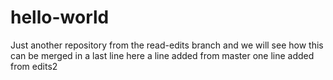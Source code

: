 hello-world
===========

Just another repository
from the read-edits branch and we will see how this can be merged in
a last line here
a line added from master
one line added from edits2
